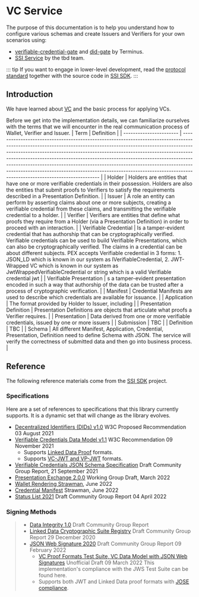 # VC Service

The purpose of this documentation is to help you understand how to configure various schemas and create Issuers and Verifiers for your own scenarios using:
- [verifiable-credential-gate](https://github.com/Above-Os/verifiable-credential-gate) and [did-gate](https://github.com/Above-Os/did-gate) by Terminus.
- [SSI Service](https://github.com/TBD54566975/ssi-service) by the tbd team.

::: tip
If you want to engage in lower-level development, read the [protocol standard](#reference) together with the source code in [SSI SDK](https://github.com/TBD54566975/ssi-sdk).
:::

## Introduction

We have learned about [VC](/developer/concepts/vc.md) and the basic process for applying VCs.

Before we get into the implementation details, we can familiarize ourselves with the terms that we will encounter in the real communication process of Wallet, Verifier and Issuer.
| Term                    | Definition                                                                                                                                                                                                                                                                                                                                                                                                                                                                                                                      |
| ----------------------- | ------------------------------------------------------------------------------------------------------------------------------------------------------------------------------------------------------------------------------------------------------------------------------------------------------------------------------------------------------------------------------------------------------------------------------------------------------------------------------------------------------------------------------- |
| Holder                  | Holders are entities that have one or more verifiable credentials in their possession. Holders are also the entities that submit proofs to Verifiers to satisfy the requirements described in a Presentation Definition.                                                                                                                                                                                                                                                                                                        |
| Issuer                  | A role an entity can perform by asserting claims about one or more subjects, creating a verifiable credential from these claims, and transmitting the verifiable credential to a holder.                                                                                                                                                                                                                                                                                                                                        |
| Verifier                | Verifiers are entities that define what proofs they require from a Holder (via a Presentation Definition) in order to proceed with an interaction.                                                                                                                                                                                                                                                                                                                                                                              |
| Verifiable Credential   | Is a tamper-evident credential that has authorship that can be cryptographically verified. Verifiable credentials can be used to build Verifiable Presentations, which can also be cryptographically verified. The claims in a credential can be about different subjects. PEX accepts Verifiable credential in 3 forms: 1. JSON_LD which is known in our system as IVerifiableCredential, 2. JWT-Wrapped VC which is known in our system as JwtWrappedVerifiableCredential or string which is a valid Verifiable credential jwt |
| Verifiable Presentation | s a tamper-evident presentation encoded in such a way that authorship of the data can be trusted after a process of cryptographic verification.                                                                                                                                                                                                                                                                                                                                                                                 |
| Manifest                | Credential Manifests are used to describe which credentials are available for issuance.                                                                                                                                                                                                                                                                                                                                                                                                                                         |
| Application             | The format provided by Holder to Issuer, including                                                                                                                                                                                                                                                                                                                                                                                                                                                                              |
| Presentation Definition | Presentation Definitions are objects that articulate what proofs a Verifier requires.                                                                                                                                                                                                                                                                                                                                                                                                                                           |
| Presentation            | Data derived from one or more verifiable credentials, issued by one or more issuers                                                                                                                                                                                                                                                                                                                                                                                                                                             |
| Submission              | TBC                                                                                                                                                                                                                                                                                                                                                                                                                                                                                                                             |
| Definition              | TBC                                                                                                                                                                                                                                                                                                                                                                                                                                                                                                                             |
| Schema                  | All different Manifest, Application, Credential, Presentation, Definition need to define Schema with JSON. The service will verify the correctness of submitted data and then go into business process.                                                                                                                                                                                                                                                                                                                         |

## Reference

The following reference materials come from the [SSI SDK](https://github.com/TBD54566975/ssi-sdk) project.

### Specifications

Here are a set of references to specifications that this library currently supports. It is a dynamic set that will change as the library evolves.

- [Decentralized Identifiers (DIDs) v1.0](https://www.w3.org/TR/did-core/) W3C Proposed Recommendation 03 August 2021
- [Verifiable Credentials Data Model v1.1](https://www.w3.org/TR/vc-data-model/) W3C Recommendation 09 November 2021
  - Supports [Linked Data Proof](https://www.w3.org/TR/vc-data-model/#data-integrity-proofs) formats.
  - Supports [VC-JWT and VP-JWT](https://www.w3.org/TR/vc-data-model/#json-web-token) formats.
- [Verifiable Credentials JSON Schema Specification](https://w3c-ccg.github.io/vc-json-schemas/v2/index.html) Draft Community Group Report, 21 September 2021
- [Presentation Exchange 2.0.0](https://identity.foundation/presentation-exchange/) Working Group Draft, March 2022
- [Wallet Rendering Strawman](https://identity.foundation/wallet-rendering/), June 2022
- [Credential Manifest](https://identity.foundation/credential-manifest/) Strawman, June 2022
- [Status List 2021](https://w3c-ccg.github.io/vc-status-list-2021/) Draft Community Group Report 04 April 2022

### Signing Methods

> - [Data Integrity 1.0](https://w3c.github.io/vc-data-integrity/) Draft Community Group Report
> - [Linked Data Cryptographic Suite Registry](https://w3c-ccg.github.io/ld-cryptosuite-registry/) Draft Community Group Report 29 December 2020
> - [JSON Web Signature 2020](https://w3c-ccg.github.io/lds-jws2020/) Draft Community Group Report 09 February 2022
>   - [VC Proof Formats Test Suite, VC Data Model with JSON Web Signatures](https://identity.foundation/JWS-Test-Suite/) Unofficial Draft 09 March 2022 This implementation's compliance with the JWS Test Suite can be found here.
>   - Supports both JWT and Linked Data proof formats with [JOSE compliance](https://jose.readthedocs.io/en/latest/).
